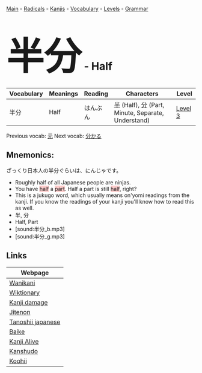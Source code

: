 <style> bigfont {font-size: 100px}</style>
[Main](../README.md) -
[Radicals](../radicals.md) -
[Kanjis](../kanjis.md) -
[Vocabulary](../vocabulary.md) -
[Levels](../levels.md) -
[Grammar](../grammar.md)
# <bigfont> 半分</bigfont> - Half 

| Vocabulary | Meanings | Reading | Characters | Level |
| --- | --- | --- | --- | --- |
| 半分 | Half | はんぶん |  [半](../kanjis/半.md) (Half), [分](../kanjis/分.md) (Part, Minute, Separate, Understand) | [Level 3](../levels/wk_level3.md) |

Previous vocab: [元](元.md) Next vocab: [分かる](分かる.md) 

## Mnemonics:
ざっくり日本人の半分ぐらいは、にんじゃです。
* Roughly half of all Japanese people are ninjas.
* You have <span style="background-color:#ffcccb"> half</span> a <span style="background-color:#ffcccb"> part</span>. Half a part is still <span style="background-color:#ffcccb"> half</span>, right?
* This is a jukugo word, which usually means on'yomi readings from the kanji. If you know the readings of your kanji you'll know how to read this as well.
* 半, 分
* Half, Part
* [sound:半分_b.mp3]
* [sound:半分_g.mp3]


## Links 

| Webpage |
| --- |
| [Wanikani          ](https://www.wanikani.com/kanji/半分) |
| [Wiktionary        ](https://en.wiktionary.org/wiki/半分) |
| [Kanji damage      ](http://www.kanjidamage.com/kanji/search?utf8=✓&q=半分) |
| [Jitenon           ](https://jitenon.com/kanji/半分) |
| [Tanoshii japanese ](https://www.tanoshiijapanese.com/dictionary/kanji.cfm?k=半分) |
| [Baike             ](https://baike.baidu.com/item/半分) |
| [Kanji Alive       ](https://app.kanjialive.com/半分) |
| [Kanshudo          ](https://www.kanshudo.com/searchmn?q=半分) |
| [Koohii            ](https://kanji.koohii.com/study/kanji/半分) |
